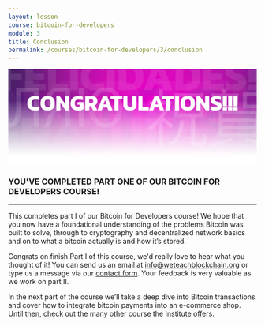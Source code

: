 ```yaml
---
layout: lesson
course: bitcoin-for-developers
module: 3
title: Conclusion
permalink: /courses/bitcoin-for-developers/3/conclusion
---
```


<span>
<img src="/assets/img/courses/bitcoin-for-developers/Conclusion-01-2.png" />  
<h3>YOU'VE COMPLETED PART ONE OF OUR BITCOIN FOR DEVELOPERS COURSE!</h3>

<hr />

This completes part I of our Bitcoin for Developers course! We hope that you now have a foundational understanding of the problems Bitcoin was built to solve, through to cryptography and decentralized network basics and on to what a bitcoin actually is and how it’s stored.

Congrats on finish Part I of this course, we'd really love to hear what you thought of it! You can send us an email at <a href="mailto:info@weteachblockchain.org" target="_blank" rel="noopener noreferrer">info@weteachblockchain.org</a> or type us a message via our <a href="/contact-us/" target="_blank" rel="noopener noreferrer">contact form</a>. Your feedback is very valuable as we work on part II.

In the next part of the course we’ll take a deep dive into Bitcoin transactions and cover how to integrate bitcoin payments into an e-commerce shop. Until then, check out the many other course the Institute <a href="/courses/" target="_blank" rel="noopener noreferrer">offers.</a>
